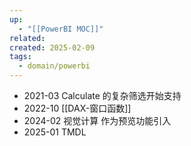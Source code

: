 ```yaml
---
up:
  - "[[PowerBI MOC]]"
related: 
created: 2025-02-09
tags:
  - domain/powerbi
---
```




- 2021-03  Calculate 的复杂筛选开始支持
- 2022-10 [[DAX-窗口函数]] 
- 2024-02 视觉计算 作为预览功能引入
- 2025-01 TMDL